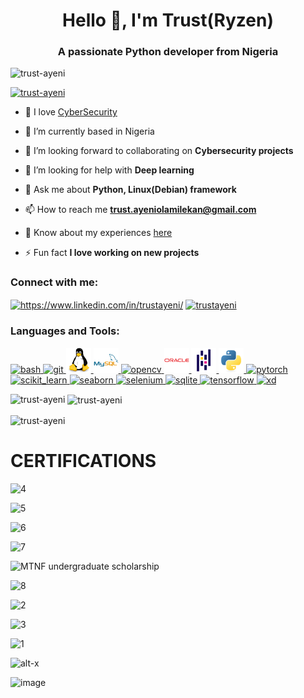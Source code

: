 <h1 align="center">Hello 👋, I'm Trust(Ryzen)</h1>
<h3 align="center">A passionate Python developer from Nigeria</h3>

<p align="left"> <img src="https://komarev.com/ghpvc/?username=trust-ayeni&label=Profile%20views&color=0e75b6&style=flat" alt="trust-ayeni" /> </p>

<p align="left"> <a href="https://github.com/ryo-ma/github-profile-trophy"><img src="https://github-profile-trophy.vercel.app/?username=trust-ayeni" alt="trust-ayeni" /></a> </p>

- 🔭 I love [CyberSecurity]()

- 🌱 I’m currently based in Nigeria

- 👯 I’m looking forward to collaborating on **Cybersecurity projects**

- 🤝 I’m looking for help with **Deep learning**

- 💬 Ask me about **Python, Linux(Debian) framework**

- 📫 How to reach me **trust.ayeniolamilekan@gmail.com**

- 📄 Know about my experiences [here](https://github.com/Trust-Ayeni/Ryzen-iq/blob/main/Ayeni.Trust-Resume.pdf)

- ⚡ Fun fact **I love working on new projects**

<h3 align="left">Connect with me:</h3>
<p align="left">
<a href="https://www.linkedin.com/in/trustayeni/" target="blank"><img align="center" src="https://raw.githubusercontent.com/rahuldkjain/github-profile-readme-generator/master/src/images/icons/Social/linked-in-alt.svg" alt="https://www.linkedin.com/in/trustayeni/" height="30" width="40" /></a>
<a href="https://kaggle.com/trustayeni" target="blank"><img align="center" src="https://raw.githubusercontent.com/rahuldkjain/github-profile-readme-generator/master/src/images/icons/Social/kaggle.svg" alt="trustayeni" height="30" width="40" /></a>
</p>

<h3 align="left">Languages and Tools:</h3>
<p align="left"> <a href="https://www.gnu.org/software/bash/" target="_blank" rel="noreferrer"> <img src="https://www.vectorlogo.zone/logos/gnu_bash/gnu_bash-icon.svg" alt="bash" width="40" height="40"/> </a> <a href="https://git-scm.com/" target="_blank" rel="noreferrer"> <img src="https://www.vectorlogo.zone/logos/git-scm/git-scm-icon.svg" alt="git" width="40" height="40"/> </a> <a href="https://www.linux.org/" target="_blank" rel="noreferrer"> <img src="https://raw.githubusercontent.com/devicons/devicon/master/icons/linux/linux-original.svg" alt="linux" width="40" height="40"/> </a> <a href="https://www.mysql.com/" target="_blank" rel="noreferrer"> <img src="https://raw.githubusercontent.com/devicons/devicon/master/icons/mysql/mysql-original-wordmark.svg" alt="mysql" width="40" height="40"/> </a> <a href="https://opencv.org/" target="_blank" rel="noreferrer"> <img src="https://www.vectorlogo.zone/logos/opencv/opencv-icon.svg" alt="opencv" width="40" height="40"/> </a> <a href="https://www.oracle.com/" target="_blank" rel="noreferrer"> <img src="https://raw.githubusercontent.com/devicons/devicon/master/icons/oracle/oracle-original.svg" alt="oracle" width="40" height="40"/> </a> <a href="https://pandas.pydata.org/" target="_blank" rel="noreferrer"> <img src="https://raw.githubusercontent.com/devicons/devicon/2ae2a900d2f041da66e950e4d48052658d850630/icons/pandas/pandas-original.svg" alt="pandas" width="40" height="40"/> </a> <a href="https://www.python.org" target="_blank" rel="noreferrer"> <img src="https://raw.githubusercontent.com/devicons/devicon/master/icons/python/python-original.svg" alt="python" width="40" height="40"/> </a> <a href="https://pytorch.org/" target="_blank" rel="noreferrer"> <img src="https://www.vectorlogo.zone/logos/pytorch/pytorch-icon.svg" alt="pytorch" width="40" height="40"/> </a> <a href="https://scikit-learn.org/" target="_blank" rel="noreferrer"> <img src="https://upload.wikimedia.org/wikipedia/commons/0/05/Scikit_learn_logo_small.svg" alt="scikit_learn" width="40" height="40"/> </a> <a href="https://seaborn.pydata.org/" target="_blank" rel="noreferrer"> <img src="https://seaborn.pydata.org/_images/logo-mark-lightbg.svg" alt="seaborn" width="40" height="40"/> </a> <a href="https://www.selenium.dev" target="_blank" rel="noreferrer"> <img src="https://raw.githubusercontent.com/detain/svg-logos/780f25886640cef088af994181646db2f6b1a3f8/svg/selenium-logo.svg" alt="selenium" width="40" height="40"/> </a> <a href="https://www.sqlite.org/" target="_blank" rel="noreferrer"> <img src="https://www.vectorlogo.zone/logos/sqlite/sqlite-icon.svg" alt="sqlite" width="40" height="40"/> </a> <a href="https://www.tensorflow.org" target="_blank" rel="noreferrer"> <img src="https://www.vectorlogo.zone/logos/tensorflow/tensorflow-icon.svg" alt="tensorflow" width="40" height="40"/> </a> <a href="https://www.adobe.com/products/xd.html" target="_blank" rel="noreferrer"> <img src="https://cdn.worldvectorlogo.com/logos/adobe-xd.svg" alt="xd" width="40" height="40"/> </a> </p>

<p><img align="left" src="https://github-readme-stats.vercel.app/api/top-langs?username=trust-ayeni&show_icons=true&locale=en&layout=compact" alt="trust-ayeni" /></p>

<p>&nbsp;<img align="center" src="https://github-readme-stats.vercel.app/api?username=trust-ayeni&show_icons=true&locale=en" alt="trust-ayeni" /></p>

<p><img align="center" src="https://github-readme-streak-stats.herokuapp.com/?user=trust-ayeni&" alt="trust-ayeni" /></p>


# CERTIFICATIONS
![4](https://user-images.githubusercontent.com/96830808/169004234-8c970d3b-2923-45cc-8314-84366ddc0b8a.PNG)

![5](https://user-images.githubusercontent.com/96830808/169004283-d0c9f32c-8dec-47cd-b92c-94582dcc0b1d.PNG)

![6](https://user-images.githubusercontent.com/96830808/169004351-3fc1114c-289b-409e-aacc-9ae008052679.PNG)

![7](https://user-images.githubusercontent.com/96830808/169004402-1ac134c5-02ab-4e2c-90d0-b65ed52a8b4c.PNG)

![MTNF undergraduate scholarship](https://user-images.githubusercontent.com/96830808/169001380-030d80b4-453e-41a3-a34b-b99dea2051ea.jpg)

![8](https://user-images.githubusercontent.com/96830808/169004507-7238d1c1-2139-4904-8667-b7238f8f3797.PNG)

![2](https://user-images.githubusercontent.com/96830808/169004565-f6619ce5-d94c-4cc4-9d7f-942e400bb41f.PNG)

![3](https://user-images.githubusercontent.com/96830808/169004576-0d7ef1e8-9a4e-4e3f-bdac-f9e10b7427d0.PNG)

![1](https://user-images.githubusercontent.com/96830808/169004581-5685e1b6-e240-485d-95f1-abad44e0a701.PNG)

![alt-x](https://user-images.githubusercontent.com/96830808/174746341-bdcc676f-afd5-4cfc-9db5-d957c0802779.png)

![image](https://user-images.githubusercontent.com/96830808/183142801-90baf0b1-75c8-435e-8c38-a7a36c6dc5bc.png)



